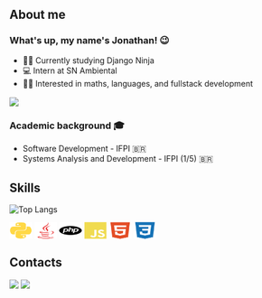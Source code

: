 ## About me

### What's up, my name's Jonathan! 😉

- 👨‍💻 Currently studying Django Ninja
- 💻 Intern at SN Ambiental
- 👩‍🔬 Interested in maths, languages, and fullstack development

<img src="https://media.giphy.com/media/3oKIPnAiaMCws8nOsE/giphy.gif" width="250" align="center">

### Academic background 🎓

* Software Development - IFPI 🇧🇷
* Systems Analysis and Development - IFPI (1/5) 🇧🇷
   
## Skills
![Top Langs](https://github-readme-stats.vercel.app/api/top-langs/?username=paivajonathan&hide_progress=true)

<div>
   <div>
      <img align="center" alt="Python" height="30" width="40" src="https://raw.githubusercontent.com/devicons/devicon/master/icons/python/python-plain.svg">
      <img align="center" alt="Java" height="30" width="40" src="https://raw.githubusercontent.com/devicons/devicon/master/icons/java/java-plain.svg">
      <img align="center" alt="PHP" height="30" width="40" src="https://raw.githubusercontent.com/devicons/devicon/master/icons/php/php-plain.svg">
      <img align="center" alt="Js" height="30" width="40" src="https://raw.githubusercontent.com/devicons/devicon/master/icons/javascript/javascript-plain.svg">
      <img align="center" alt="HTML" height="30" width="40" src="https://raw.githubusercontent.com/devicons/devicon/master/icons/html5/html5-plain.svg">
      <img align="center" alt="CSS" height="30" width="40" src="https://raw.githubusercontent.com/devicons/devicon/master/icons/css3/css3-plain.svg">
   </div>
</div>

## Contacts
 
<div>  
  <a href="mailto:jonathanapaiva@gmail.com"><img src="https://img.shields.io/badge/-Gmail-%23333?style=for-the-badge&logo=gmail&logoColor=white" target="_blank"></a>
  <a href="https://www.linkedin.com/in/jonathan-paiva-567a8a21b" target="_blank"><img src="https://img.shields.io/badge/-LinkedIn-%230077B5?style=for-the-badge&logo=linkedin&logoColor=white" target="_blank"></a> 
</div>
